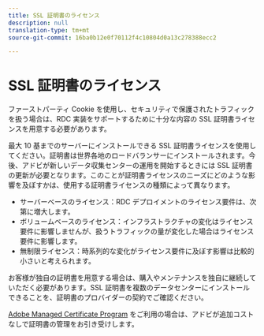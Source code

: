 ```yaml
---
title: SSL 証明書のライセンス
description: null
translation-type: tm+mt
source-git-commit: 16ba0b12e0f70112f4c10804d0a13c278388ecc2

---
```



# SSL 証明書のライセンス

ファーストパーティ Cookie を使用し、セキュリティで保護されたトラフィックを扱う場合は、RDC 実装をサポートするために十分な内容の SSL 証明書ライセンスを用意する必要があります。

最大 10 基までのサーバーにインストールできる SSL 証明書ライセンスを使用してください。証明書は世界各地のロードバランサーにインストールされます。今後、アドビが新しいデータ収集センターの運用を開始するときには SSL 証明書の更新が必要となります。このことが証明書ライセンスのニーズにどのような影響を及ぼすかは、使用する証明書ライセンスの種類によって異なります。

* サーバーベースのライセンス：RDC デプロイメントのライセンス要件は、次第に増大します。
* ボリュームベースのライセンス：インフラストラクチャの変化はライセンス要件に影響しませんが、扱うトラフィックの量が変化した場合はライセンス要件に影響します。
* 無制限ライセンス：時系列的な変化がライセンス要件に及ぼす影響は比較的小さいと考えられます。

お客様が独自の証明書を用意する場合は、購入やメンテナンスを独自に継続していただく必要があります。SSL 証明書を複数のデータセンターにインストールできることを、証明書のプロバイダーの契約でご確認ください。

[Adobe Managed Certificate Program](https://marketing.adobe.com/resources/help/en_US/whitepapers/first_party_cookies/adobe_managed_cert_pgm.html) をご利用の場合は、アドビが追加コストなしで証明書の管理をお引き受けします。
